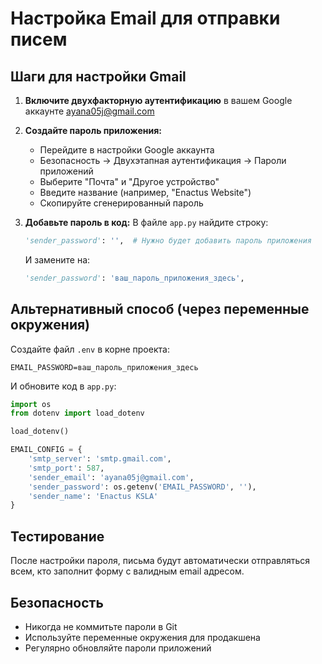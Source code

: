 # Настройка Email для отправки писем

## Шаги для настройки Gmail

1. **Включите двухфакторную аутентификацию** в вашем Google аккаунте ayana05j@gmail.com

2. **Создайте пароль приложения:**
   - Перейдите в настройки Google аккаунта
   - Безопасность → Двухэтапная аутентификация → Пароли приложений
   - Выберите "Почта" и "Другое устройство"
   - Введите название (например, "Enactus Website")
   - Скопируйте сгенерированный пароль

3. **Добавьте пароль в код:**
   В файле `app.py` найдите строку:
   ```python
   'sender_password': '',  # Нужно будет добавить пароль приложения
   ```
   И замените на:
   ```python
   'sender_password': 'ваш_пароль_приложения_здесь',
   ```

## Альтернативный способ (через переменные окружения)

Создайте файл `.env` в корне проекта:
```
EMAIL_PASSWORD=ваш_пароль_приложения_здесь
```

И обновите код в `app.py`:
```python
import os
from dotenv import load_dotenv

load_dotenv()

EMAIL_CONFIG = {
    'smtp_server': 'smtp.gmail.com',
    'smtp_port': 587,
    'sender_email': 'ayana05j@gmail.com',
    'sender_password': os.getenv('EMAIL_PASSWORD', ''),
    'sender_name': 'Enactus KSLA'
}
```

## Тестирование

После настройки пароля, письма будут автоматически отправляться всем, кто заполнит форму с валидным email адресом.

## Безопасность

- Никогда не коммитьте пароли в Git
- Используйте переменные окружения для продакшена
- Регулярно обновляйте пароли приложений
